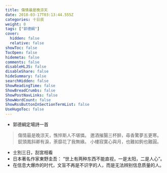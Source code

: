 ```yaml
---
title: 傷情最是晚涼天
date: 2018-03-17T03:13:44.555Z
categories: 十日痰
weight: 0
tags: ["郭德綱"]
cover:
  hidden: false
  relative: false
showToc: false
TocOpen: false
hidemeta: false
comments: false
disableHLJS: false
disableShare: false
hideSummary: false
searchHidden: false
ShowReadingTime: false
ShowBreadCrumbs: false
ShowPostNavLinks: false
ShowWordCount: false
ShowRssButtonInSectionTermList: false
UseHugoToc: false
---
```


* 郭德綱定場詩一首
> 傷情最是晚涼天，憔悴斯人不堪憐。
> 邀酒摧腸三杯醉，尋香驚夢五更寒。
> 釵頭鳳斜卿有淚，荼靡花了我無緣。
> 小樓寂寞心與月，也難如鉤也難圓。


* 士別三日，刮宮相看
* 日本著名作家東野圭吾： “世上有两种东西不能直视，一是太阳，二是人心”。
* 在信息大爆炸的时代，文盲不再是不识字的人，而是无法辨别信息质量的人。
